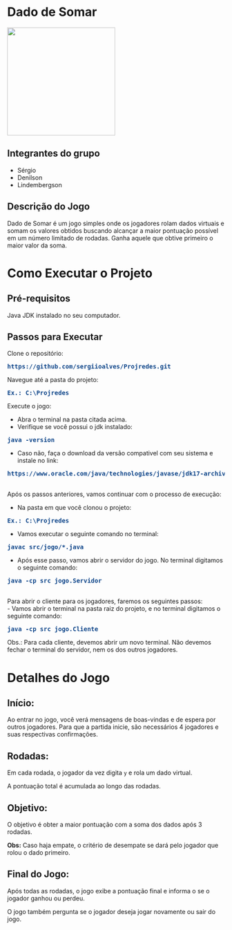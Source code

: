 # Dado de Somar

<div>
<img src="https://github.com/user-attachments/assets/13060b7a-90f6-4313-bd0e-bb790e2ad46d" width="250px" />
</div>

## Integrantes do grupo
- Sérgio
- Denilson
- Lindembergson
  
## Descrição do Jogo

Dado de Somar é um jogo simples onde os jogadores rolam dados virtuais e somam os valores obtidos buscando alcançar a maior pontuação possível em um número limitado de rodadas. Ganha aquele que obtive primeiro o maior valor da soma.

# Como Executar o Projeto

## Pré-requisitos
Java JDK instalado no seu computador.

## Passos para Executar

Clone o repositório:
  
   <pre><font color="#12488B"><b>https://github.com/sergiioalves/Projredes.git</b></font></pre>
   
Navegue até a pasta do projeto:

  <pre><font color="#12488B"><b>Ex.: C:\Projredes</b></font></pre>

Execute o jogo:

- Abra o terminal na pasta citada acima.<br>
- Verifique se você possui o jdk instalado:
 <pre><font color="#12488B"><b>java -version</b></font></pre> 
 - Caso não, faça o download da versão compativel com seu sistema e instale no link:
 <pre><font color="#12488B"><b>https://www.oracle.com/java/technologies/javase/jdk17-archive-downloads.html</b></font></pre>
 <br>
 Após os passos anteriores, vamos continuar com o processo de execução:
 <br>

  - Na pasta em que você clonou o projeto: 
  <pre><font color="#12488B"><b>Ex.: C:\Projredes</b></font></pre>
  - Vamos executar o seguinte comando no terminal:
  <pre><font color="#12488B"><b>javac src/jogo/*.java</b></font></pre>
  - Após esse passo, vamos abrir o servidor do jogo. No terminal digitamos o seguinte comando:
  <pre><font color="#12488B"><b>java -cp src jogo.Servidor</b></font></pre>
  <br>
  Para abrir o cliente para os jogadores, faremos os seguintes passos:
  <br>
  - Vamos abrir o terminal na pasta raiz do projeto, e no terminal digitamos o seguinte comando:
  <pre><font color="#12488B"><b>java -cp src jogo.Cliente</b></font></pre>
  Obs.: Para cada cliente, devemos abrir um novo terminal. Não devemos fechar o terminal do servidor, nem os dos outros jogadores.
  

# Detalhes do Jogo
## Início:

Ao entrar no jogo, você verá mensagens de boas-vindas e de espera por outros jogadores. Para que a partida inicie, são necessários 4 jogadores e suas respectivas confirmações.

## Rodadas:
Em cada rodada, o jogador da vez digita ```y``` e rola um dado virtual.

A pontuação total é acumulada ao longo das rodadas.

## Objetivo:

O objetivo é obter a maior pontuação com a soma dos dados após 3 rodadas.

**Obs:** Caso haja empate, o critério de desempate se dará pelo jogador que rolou o dado primeiro.

## Final do Jogo:

Após todas as rodadas, o jogo exibe a pontuação final e informa o se o jogador ganhou ou perdeu.

O jogo também pergunta se o jogador deseja jogar novamente ou sair do jogo.

